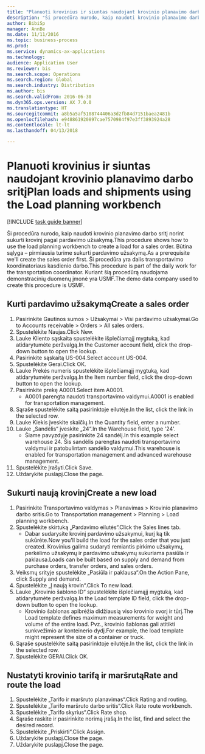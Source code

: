 ```yaml
--- 
title: "Planuoti krovinius ir siuntas naudojant krovinio planavimo darbo sritį"
description: "Ši procedūra nurodo, kaip naudoti krovinio planavimo darbo sritį norint sukurti krovinį pagal pardavimo užsakymą."
author: BibiSp
manager: AnnBe
ms.date: 11/11/2016
ms.topic: business-process
ms.prod: 
ms.service: dynamics-ax-applications
ms.technology: 
audience: Application User
ms.reviewer: bis
ms.search.scope: Operations
ms.search.region: Global
ms.search.industry: Distribution
ms.author: bis
ms.search.validFrom: 2016-06-30
ms.dyn365.ops.version: AX 7.0.0
ms.translationtype: HT
ms.sourcegitcommit: a8b5a5af5108744406a3d2fb84d7151baea2481b
ms.openlocfilehash: e948861920897cae7570984f97e3ff3893924a28
ms.contentlocale: lt-lt
ms.lasthandoff: 04/13/2018

---
```

# <a name="plan-loads-and-shipments-using-the-load-planning-workbench"></a><span data-ttu-id="7729a-103">Planuoti krovinius ir siuntas naudojant krovinio planavimo darbo sritį</span><span class="sxs-lookup"><span data-stu-id="7729a-103">Plan loads and shipments using the Load planning workbench</span></span>

[!INCLUDE [task guide banner](../../includes/task-guide-banner.md)]

<span data-ttu-id="7729a-104">Ši procedūra nurodo, kaip naudoti krovinio planavimo darbo sritį norint sukurti krovinį pagal pardavimo užsakymą.</span><span class="sxs-lookup"><span data-stu-id="7729a-104">This procedure shows how to use the load planning workbench to create a load for a sales order.</span></span> <span data-ttu-id="7729a-105">Būtina sąlyga – pirmiausia turime sukurti pardavimo užsakymą.</span><span class="sxs-lookup"><span data-stu-id="7729a-105">As a prerequisite we'll create the sales order first.</span></span> <span data-ttu-id="7729a-106">Ši procedūra yra dalis transportavimo koordinatoriaus kasdienio darbo.</span><span class="sxs-lookup"><span data-stu-id="7729a-106">This procedure is part of the daily work for the transportation coordinator.</span></span> <span data-ttu-id="7729a-107">Kuriant šią procedūrą naudojama demonstracinių duomenų įmonė yra USMF.</span><span class="sxs-lookup"><span data-stu-id="7729a-107">The demo data company used to create this procedure is USMF.</span></span>


## <a name="create-a-sales-order"></a><span data-ttu-id="7729a-108">Kurti pardavimo užsakymą</span><span class="sxs-lookup"><span data-stu-id="7729a-108">Create a sales order</span></span>
1. <span data-ttu-id="7729a-109">Pasirinkite Gautinos sumos > Užsakymai > Visi pardavimo užsakymai.</span><span class="sxs-lookup"><span data-stu-id="7729a-109">Go to Accounts receivable > Orders > All sales orders.</span></span>
2. <span data-ttu-id="7729a-110">Spustelėkite Naujas.</span><span class="sxs-lookup"><span data-stu-id="7729a-110">Click New.</span></span>
3. <span data-ttu-id="7729a-111">Lauke Kliento sąskaita spustelėkite išplečiamąjį mygtuką, kad atidarytumėte peržvalgą.</span><span class="sxs-lookup"><span data-stu-id="7729a-111">In the Customer account field, click the drop-down button to open the lookup.</span></span>
4. <span data-ttu-id="7729a-112">Pasirinkite sąskaitą US-004.</span><span class="sxs-lookup"><span data-stu-id="7729a-112">Select account US-004.</span></span>
5. <span data-ttu-id="7729a-113">Spustelėkite Gerai.</span><span class="sxs-lookup"><span data-stu-id="7729a-113">Click OK.</span></span>
6. <span data-ttu-id="7729a-114">Lauke Prekės numeris spustelėkite išplečiamąjį mygtuką, kad atidarytumėte peržvalgą.</span><span class="sxs-lookup"><span data-stu-id="7729a-114">In the Item number field, click the drop-down button to open the lookup.</span></span>
7. <span data-ttu-id="7729a-115">Pasirinkite prekę A0001.</span><span class="sxs-lookup"><span data-stu-id="7729a-115">Select item A0001.</span></span>
    * <span data-ttu-id="7729a-116">A0001 parengta naudoti transportavimo valdymui.</span><span class="sxs-lookup"><span data-stu-id="7729a-116">A0001 is enabled for transportation management.</span></span>  
8. <span data-ttu-id="7729a-117">Sąraše spustelėkite saitą pasirinktoje eilutėje.</span><span class="sxs-lookup"><span data-stu-id="7729a-117">In the list, click the link in the selected row.</span></span>
9. <span data-ttu-id="7729a-118">Lauke Kiekis įveskite skaičių.</span><span class="sxs-lookup"><span data-stu-id="7729a-118">In the Quantity field, enter a number.</span></span>
10. <span data-ttu-id="7729a-119">Lauke „Sandėlis“ įveskite „24“.</span><span class="sxs-lookup"><span data-stu-id="7729a-119">In the Warehouse field, type '24'.</span></span>
    * <span data-ttu-id="7729a-120">Šiame pavyzdyje pasirinkite 24 sandėlį.</span><span class="sxs-lookup"><span data-stu-id="7729a-120">In this example select warehouse 24.</span></span> <span data-ttu-id="7729a-121">Šis sandėlis parengtas naudoti transportavimo valdymui ir patobulintam sandėlio valdymui.</span><span class="sxs-lookup"><span data-stu-id="7729a-121">This warehouse is enabled for transportation management and advanced warehouse management.</span></span>  
11. <span data-ttu-id="7729a-122">Spustelėkite Įrašyti.</span><span class="sxs-lookup"><span data-stu-id="7729a-122">Click Save.</span></span>
12. <span data-ttu-id="7729a-123">Uždarykite puslapį.</span><span class="sxs-lookup"><span data-stu-id="7729a-123">Close the page.</span></span>

## <a name="create-a-new-load"></a><span data-ttu-id="7729a-124">Sukurti naują krovinį</span><span class="sxs-lookup"><span data-stu-id="7729a-124">Create a new load</span></span>
1. <span data-ttu-id="7729a-125">Pasirinkite Transportavimo valdymas > Planavimas > Krovinio planavimo darbo sritis.</span><span class="sxs-lookup"><span data-stu-id="7729a-125">Go to Transportation management > Planning > Load planning workbench.</span></span>
2. <span data-ttu-id="7729a-126">Spustelėkite skirtuką „Pardavimo eilutės“.</span><span class="sxs-lookup"><span data-stu-id="7729a-126">Click the Sales lines tab.</span></span>
    * <span data-ttu-id="7729a-127">Dabar sudarysite krovinį pardavimo užsakymui, kurį ką tik sukūrėte.</span><span class="sxs-lookup"><span data-stu-id="7729a-127">Now you'll build the load for the sales order that you just created.</span></span> <span data-ttu-id="7729a-128">Krovinius galima sudaryti remiantis pirkimo užsakymų, perkėlimo užsakymų ir pardavimo užsakymų sukuriama pasiūla ir paklausa.</span><span class="sxs-lookup"><span data-stu-id="7729a-128">Loads can be built based on supply and demand from purchase orders, transfer orders, and sales orders.</span></span>  
3. <span data-ttu-id="7729a-129">Veiksmų srityje spustelėkite „Pasiūla ir paklausa“.</span><span class="sxs-lookup"><span data-stu-id="7729a-129">On the Action Pane, click Supply and demand.</span></span>
4. <span data-ttu-id="7729a-130">Spustelėkite „Į naują krovin“.</span><span class="sxs-lookup"><span data-stu-id="7729a-130">Click To new load.</span></span>
5. <span data-ttu-id="7729a-131">Lauke „Krovinio šablono ID“ spustelėkite išplečiamąjį mygtuką, kad atidarytumėte peržvalgą.</span><span class="sxs-lookup"><span data-stu-id="7729a-131">In the Load template ID field, click the drop-down button to open the lookup.</span></span>
    * <span data-ttu-id="7729a-132">Krovinio šablonas apibrėžia didžiausią viso krovinio svorį ir tūrį.</span><span class="sxs-lookup"><span data-stu-id="7729a-132">The Load template defines maximum measurements for weight and volume of the entire load.</span></span> <span data-ttu-id="7729a-133">Pvz., krovinio šablonas gali atitikti sunkvežimio ar konteinerio dydį.</span><span class="sxs-lookup"><span data-stu-id="7729a-133">For example, the load template might represent the size of a container or truck.</span></span>  
6. <span data-ttu-id="7729a-134">Sąraše spustelėkite saitą pasirinktoje eilutėje.</span><span class="sxs-lookup"><span data-stu-id="7729a-134">In the list, click the link in the selected row.</span></span>
7. <span data-ttu-id="7729a-135">Spustelėkite GERAI.</span><span class="sxs-lookup"><span data-stu-id="7729a-135">Click OK.</span></span>

## <a name="rate-and-route-the-load"></a><span data-ttu-id="7729a-136">Nustatyti krovinio tarifą ir maršrutą</span><span class="sxs-lookup"><span data-stu-id="7729a-136">Rate and route the load</span></span>
1. <span data-ttu-id="7729a-137">Spustelėkite „Tarifo ir maršruto planavimas“.</span><span class="sxs-lookup"><span data-stu-id="7729a-137">Click Rating and routing.</span></span>
2. <span data-ttu-id="7729a-138">Spustelėkite „Tarifo maršruto darbo sritis“.</span><span class="sxs-lookup"><span data-stu-id="7729a-138">Click Rate route workbench.</span></span>
3. <span data-ttu-id="7729a-139">Spustelėkite „Tarifo skyrius“.</span><span class="sxs-lookup"><span data-stu-id="7729a-139">Click Rate shop.</span></span>
4. <span data-ttu-id="7729a-140">Sąraše raskite ir pasirinkite norimą įrašą.</span><span class="sxs-lookup"><span data-stu-id="7729a-140">In the list, find and select the desired record.</span></span>
5. <span data-ttu-id="7729a-141">Spustelėkite „Priskirti“.</span><span class="sxs-lookup"><span data-stu-id="7729a-141">Click Assign.</span></span>
6. <span data-ttu-id="7729a-142">Uždarykite puslapį.</span><span class="sxs-lookup"><span data-stu-id="7729a-142">Close the page.</span></span>
7. <span data-ttu-id="7729a-143">Uždarykite puslapį.</span><span class="sxs-lookup"><span data-stu-id="7729a-143">Close the page.</span></span>


